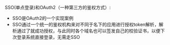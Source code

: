 SSO(单点登录)和OAuth2（一种第三方的鉴权方式）:

* SSO是OAuth2的一个实现案例
* SSO通过一个统一的鉴权机构来对不同于名下的应用进行授权token解析，解析通过了就成功授权，与此同时各个域名也可以签发自己的校验证书，以便下次登录系统直接登录，无需走SSO


